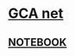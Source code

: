 # [GCA net](https://arxiv.org/pdf/1811.08747v2.pdf)
## [NOTEBOOK](https://nbviewer.jupyter.org/github/abubakrsiddq/ImageDehazing/blob/main/models/GCA-Net/gcaTrain.ipynb)
